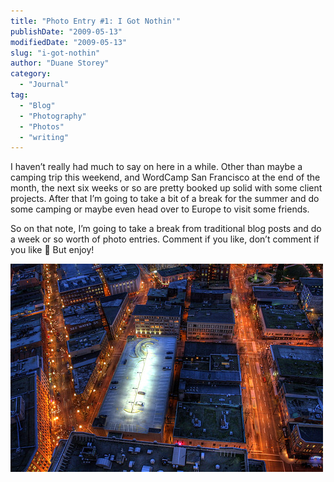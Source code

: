 ```yaml
---
title: "Photo Entry #1: I Got Nothin'"
publishDate: "2009-05-13"
modifiedDate: "2009-05-13"
slug: "i-got-nothin"
author: "Duane Storey"
category:
  - "Journal"
tag:
  - "Blog"
  - "Photography"
  - "Photos"
  - "writing"
---
```


I haven’t really had much to say on here in a while. Other than maybe a camping trip this weekend, and WordCamp San Francisco at the end of the month, the next six weeks or so are pretty booked up solid with some client projects. After that I’m going to take a bit of a break for the summer and do some camping or maybe even head over to Europe to visit some friends.

So on that note, I’m going to take a break from traditional blog posts and do a week or so worth of photo entries. Comment if you like, don’t comment if you like 🙂 But enjoy!

![Gastown](_images/photo-entry-1-i-got-nothin-1.jpg)